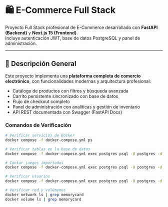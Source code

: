 # 🛍️ E-Commerce Full Stack

Proyecto Full Stack profesional de E-Commerce desarrollado con **FastAPI (Backend)** y **Next.js 15 (Frontend)**.  
Incluye autenticación JWT, base de datos PostgreSQL y panel de administración.

---

## 🚀 Descripción General

Este proyecto implementa una **plataforma completa de comercio electrónico**, con funcionalidades modernas y arquitectura profesional:

- Catálogo de productos con filtros y búsqueda avanzada
- Carrito persistente sincronizado con base de datos
- Flujo de checkout completo
- Panel de administración con analíticas y gestión de inventario
- API REST documentada con Swagger (FastAPI Docs)

### Comandos de Verificación

```bash
# Verificar servicios de Docker
docker compose -f docker-compose.yml ps

# Verificar tablas en la base de datos
docker compose -f docker-compose.yml exec postgres psql -U postgres -d memorycard -c "\dt"

# Contar juegos importados
docker compose -f docker-compose.yml exec postgres psql -U postgres -d memorycard -c "SELECT COUNT(*) FROM games;"

# Verificar usuarios
docker compose -f docker-compose.yml exec postgres psql -U postgres -d memorycard -c "SELECT email, role FROM users;"

# Verificar red y volúmenes
docker network ls | grep memorycard
docker volume ls | grep memorycard
```
